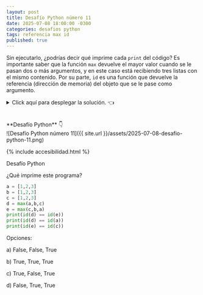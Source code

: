 ```yaml
---
layout: post
title: Desafío Python número 11
date: 2025-07-08 18:00:00 -0300
categories: desafios python
tags: referencia max id
published: true
---
```


Sin ejecutarlo, ¿podrías decir qué imprime cada `print` del código? Es importante saber que la función `max` devuelve el mayor valor cuando se le pasan dos o más argumentos, y en este caso está recibiendo tres listas con el mismo contenido. Por su parte, `id` es una función que devuelve la referencia (dirección de memoria) del objeto que se le pase como argumento.



<details><summary>Click aquí para desplegar la solución. 👈</summary>
<br />✅ La respuesta correcta es la d: False, True, True
<br />
<br />✏️ Explicación: max() devuelve el mayor valor de los argumentos que se le pasan, y en este caso se le pasaron tres listas iguales: [1,2,3], pero cada una guardada en una variable diferente (es decir que son tres objetos, con tres direcciones de memoria, aunque los tres tengan el mismo contenido). Cuando hay elementos iguales, max simplemente devuelve el primero de ellos (de izquierda a derecha) que tenga el valor máximo. Por eso la variable d es una referencia a la lista guardada en a y la variable e es una referencia a la lista guardada en c. 
<br />
<br /><div markdown="1">💻 [Código ejecutable](https://paiza.io/projects/RAYYfBTFpelhoTPD_0KWxA){:target="_blank"}
  </div>
{% include codeEditor_paiza.html id="RAYYfBTFpelhoTPD_0KWxA" %} 
<br />
<div markdown="1">![Solución al desafío]({{ site.url }}/assets/2025-07-08-desafio-python-11-solucion.png)
  </div></details>

<br />
<br />
**Desafío Python** 👇
<br />
![Desafío Python número 11]({{ site.url }}/assets/2025-07-08-desafio-python-11.png)

{% include accesibilidad.html %}

Desafío Python

¿Qué imprime este programa?

```python
a = [1,2,3]
b = [1,2,3]
c = [1,2,3]
d = max(a,b,c)
e = max(c,b,a)
print(id(d) == id(e))
print(id(d) == id(a))
print(id(e) == id(c))
```

Opciones:

a) False, False, True

b) True, True, True

c) True, False, True

d) False, True, True

</div></details>
